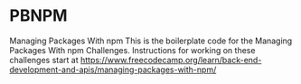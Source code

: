 # PBNPM


Managing Packages With npm
This is the boilerplate code for the Managing Packages With npm Challenges. Instructions for working on these challenges start at https://www.freecodecamp.org/learn/back-end-development-and-apis/managing-packages-with-npm/
